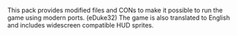 This pack provides modified files and CONs to make it possible to run the
game using modern ports. (eDuke32) The game is also translated to English and includes
widescreen compatible HUD sprites.